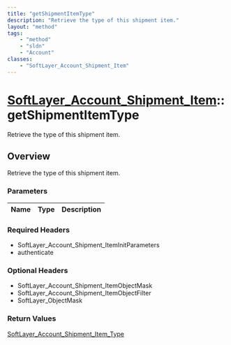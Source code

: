 ```yaml
---
title: "getShipmentItemType"
description: "Retrieve the type of this shipment item."
layout: "method"
tags:
    - "method"
    - "sldn"
    - "Account"
classes:
    - "SoftLayer_Account_Shipment_Item"
---
```

# [SoftLayer_Account_Shipment_Item](/reference/services/SoftLayer_Account_Shipment_Item)::getShipmentItemType

Retrieve the type of this shipment item.


## Overview 
Retrieve the type of this shipment item.

### Parameters 
|Name | Type | Description |
| --- | --- | --- |


### Required Headers
* SoftLayer_Account_Shipment_ItemInitParameters
* authenticate

### Optional Headers
* SoftLayer_Account_Shipment_ItemObjectMask
* SoftLayer_Account_Shipment_ItemObjectFilter
* SoftLayer_ObjectMask

### Return Values
<a href='/reference/datatypes/SoftLayer_Account_Shipment_Item_Type'>SoftLayer_Account_Shipment_Item_Type </a>

